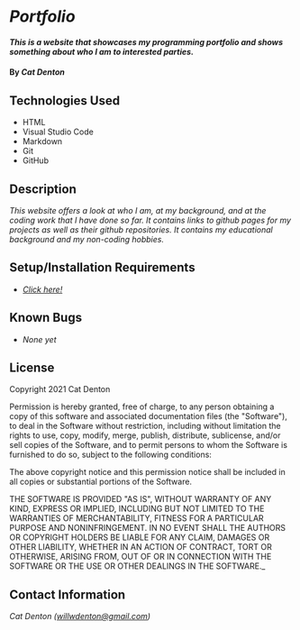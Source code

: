 # _Portfolio_

#### _This is a website that showcases my programming portfolio and shows something about who I am to interested parties._

#### By _Cat Denton_

## Technologies Used

* HTML
* Visual Studio Code
* Markdown
* Git
* GitHub

## Description

_This website offers a look at who I am, at my background, and at the coding work that I have done so far. It contains links to github pages for my projects as well as their github repositories. It contains my educational background and my non-coding hobbies._

## Setup/Installation Requirements

* _[Click here!](Cat-Denton.github.io/portfolio_)_

## Known Bugs

* _None yet_
## License

Copyright 2021 Cat Denton

Permission is hereby granted, free of charge, to any person obtaining a copy of this software and associated documentation files (the "Software"), to deal in the Software without restriction, including without limitation the rights to use, copy, modify, merge, publish, distribute, sublicense, and/or sell copies of the Software, and to permit persons to whom the Software is furnished to do so, subject to the following conditions:

The above copyright notice and this permission notice shall be included in all copies or substantial portions of the Software.

THE SOFTWARE IS PROVIDED "AS IS", WITHOUT WARRANTY OF ANY KIND, EXPRESS OR IMPLIED, INCLUDING BUT NOT LIMITED TO THE WARRANTIES OF MERCHANTABILITY, FITNESS FOR A PARTICULAR PURPOSE AND NONINFRINGEMENT. IN NO EVENT SHALL THE AUTHORS OR COPYRIGHT HOLDERS BE LIABLE FOR ANY CLAIM, DAMAGES OR OTHER LIABILITY, WHETHER IN AN ACTION OF CONTRACT, TORT OR OTHERWISE, ARISING FROM, OUT OF OR IN CONNECTION WITH THE SOFTWARE OR THE USE OR OTHER DEALINGS IN THE SOFTWARE._

## Contact Information

_Cat Denton (willwdenton@gmail.com)_